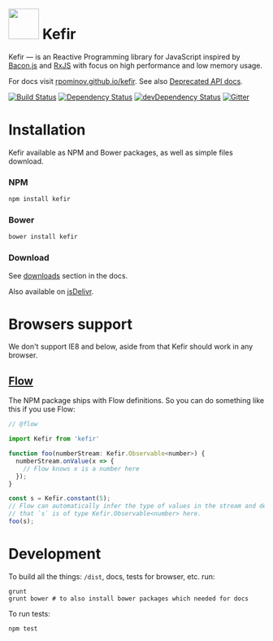 # <a href="http://rpominov.github.io/kefir/"><img src="http://rpominov.github.io/kefir/Kefir-with-bg.svg" width="60" height="60"></a> Kefir



Kefir — is an Reactive Programming library for JavaScript
inspired by [Bacon.js](https://github.com/baconjs/bacon.js)
and [RxJS](https://github.com/Reactive-Extensions/RxJS)
with focus on high performance and low memory usage.

For docs visit [rpominov.github.io/kefir](http://rpominov.github.io/kefir).
See also [Deprecated API docs](https://github.com/rpominov/kefir/blob/master/deprecated-api-docs.md).



[![Build Status](https://travis-ci.org/rpominov/kefir.svg?branch=master)](https://travis-ci.org/rpominov/kefir)
[![Dependency Status](https://david-dm.org/rpominov/kefir.svg)](https://david-dm.org/rpominov/kefir)
[![devDependency Status](https://david-dm.org/rpominov/kefir/dev-status.svg)](https://david-dm.org/rpominov/kefir#info=devDependencies)
[![Gitter](https://badges.gitter.im/Join%20Chat.svg)](https://gitter.im/pozadi/kefir?utm_source=badge&utm_medium=badge&utm_campaign=pr-badge)



# Installation

Kefir available as NPM and Bower packages, as well as simple files download.

### NPM
```sh
npm install kefir
```

### Bower
```sh
bower install kefir
```

### Download

See [downloads](https://rpominov.github.io/kefir/#downloads) section in the docs.

Also available on [jsDelivr](http://www.jsdelivr.com/#!kefir).

# Browsers support

We don't support IE8 and below, aside from that Kefir should work in any browser.


## [Flow](https://flowtype.org/)

The NPM package ships with Flow definitions. So you can do something like this if you use Flow:

```js
// @flow

import Kefir from 'kefir'

function foo(numberStream: Kefir.Observable<number>) {
  numberStream.onValue(x => {
    // Flow knows x is a number here
  });
}

const s = Kefir.constant(5);
// Flow can automatically infer the type of values in the stream and determine
// that `s` is of type Kefir.Observable<number> here.
foo(s);
```

# Development

To build all the things: `/dist`, docs, tests for browser, etc. run:

    grunt
    grunt bower # to also install bower packages which needed for docs

To run tests:

    npm test
